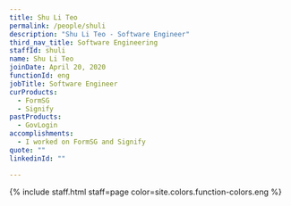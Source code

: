 ```yaml
---
title: Shu Li Teo
permalink: /people/shuli
description: "Shu Li Teo - Software Engineer"
third_nav_title: Software Engineering
staffId: shuli
name: Shu Li Teo
joinDate: April 20, 2020
functionId: eng
jobTitle: Software Engineer
curProducts:
  - FormSG
  - Signify
pastProducts:
  - GovLogin
accomplishments:
  - I worked on FormSG and Signify
quote: ""
linkedinId: ""

---
```


{% include staff.html staff=page color=site.colors.function-colors.eng %}

